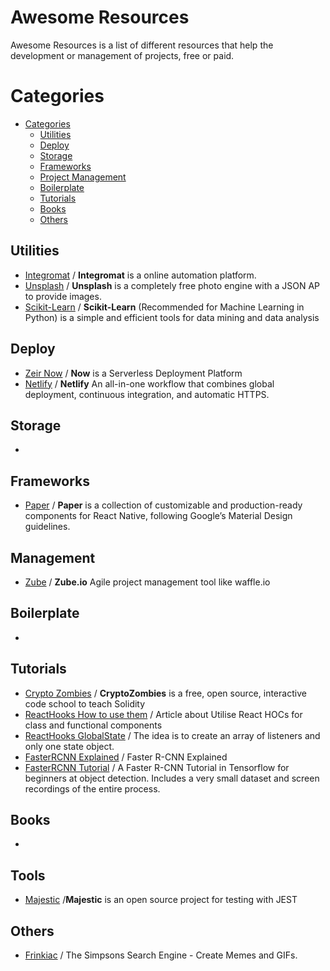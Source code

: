 # Awesome Resources
Awesome Resources is a list of different resources that help the development or management of projects, free or paid.

# Categories

- [Categories](#categories)
    - [Utilities](#utilities)
    - [Deploy](#deploy)
    - [Storage](#storage)
    - [Frameworks](#frameworks)
    - [Project Management](#management)
    - [Boilerplate](#boilerplate)
    - [Tutorials](#tutorials)
    - [Books](#books)
    - [Others](#others)
  
  
## Utilities
* [Integromat](https://www.integromat.com/en/) / **Integromat** is a online automation platform.
* [Unsplash](https://unsplash.com/developers) / **Unsplash** is a completely free photo engine with a JSON AP to provide images.
* [Scikit-Learn](https://scikit-learn.org/stable/) / **Scikit-Learn** (Recommended for Machine Learning in Python) is a simple and efficient tools for data mining and data analysis

## Deploy
* [Zeir Now](https://zeit.co/now) / **Now** is a Serverless Deployment Platform
* [Netlify](https://www.netlify.com/) / **Netlify** An all-in-one workflow that combines global deployment, continuous integration, and automatic HTTPS.

## Storage
*

## Frameworks
* [Paper](https://callstack.github.io/react-native-paper/) / **Paper** is a collection of customizable and production-ready components for React Native, following Google’s Material Design guidelines.

## Management
* [Zube](https://zube.io) / **Zube.io** Agile project management tool like waffle.io

## Boilerplate
*

## Tutorials
* [Crypto Zombies](https://cryptozombies.io/en/course) / **CryptoZombies** is a free, open source, interactive code school to teach Solidity
* [ReactHooks How to use them](https://medium.com/@rossbulat/how-to-use-react-higher-order-components-c0be6821eb6c) / Article about Utilise React HOCs for class and functional components
* [ReactHooks GlobalState](https://medium.com/javascript-in-plain-english/state-management-with-react-hooks-no-redux-or-context-api-8b3035ceecf8) / The idea is to create an array of listeners and only one state object.
* [FasterRCNN Explained](https://medium.com/@smallfishbigsea/faster-r-cnn-explained-864d4fb7e3f8) / Faster R-CNN Explained
* [FasterRCNN Tutorial](https://github.com/jaspereb/FasterRCNNTutorial) / A Faster R-CNN Tutorial in Tensorflow for beginners at object detection. Includes a very small dataset and screen recordings of the entire process.

## Books
*

## Tools
* [Majestic](https://github.com/Raathigesh/majestic/) /**Majestic** is an open source project for testing with JEST

## Others
* [Frinkiac](https://frinkiac.com/) / The Simpsons Search Engine - Create Memes and GIFs.
